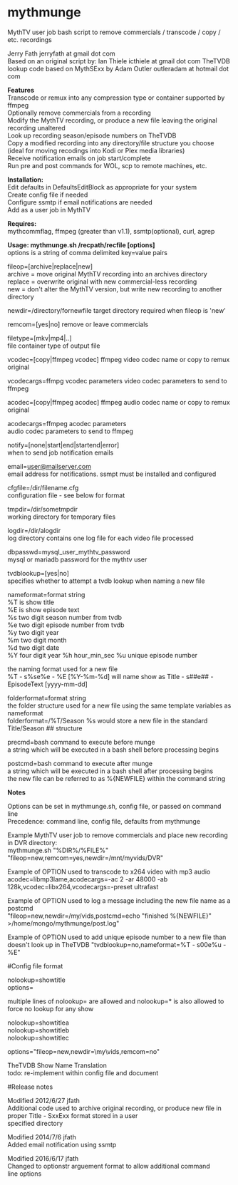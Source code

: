 # mythmunge
MythTV user job bash script to remove commercials / transcode / copy / etc. recordings  
  
Jerry Fath jerryfath at gmail dot com  
Based on an original script by: Ian Thiele icthiele at gmail dot com
TheTVDB lookup code based on MythSExx by Adam Outler outleradam at hotmail dot com
  
 **Features**  
   Transcode or remux into any compression type or container supported by ffmpeg  
   Optionally remove commercials from a recording  
   Modify the MythTV recording, or produce a new file leaving the original recording unaltered  
   Look up recording season/episode numbers on TheTVDB  
   Copy a modified recording into any directory/file structure you choose  
     (ideal for moving recodings into Kodi or Plex media libraries)  
   Receive notification emails on job start/complete  
   Run pre and post commands for WOL, scp to remote machines, etc.  
   
 **Installation:**  
    Edit defaults in DefaultsEditBlock as appropriate for your system  
    Create config file if needed  
    Configure ssmtp if email notifications are needed  
    Add as a user job in MythTV  
  
 **Requires:**  
    mythcommflag, ffmpeg (greater than v1.1), ssmtp(optional), curl, agrep  
  
 **Usage: mythmunge.sh /recpath/recfile [options]**  
   options is a string of comma delimited key=value pairs  
  
  fileop=[archive|replace|new]  
   archive = move original MythTV recording into an archives directory  
   replace = overwrite original with new commercial-less recording  
   new = don't alter the MythTV version, but write new recording to another directory  
  
  newdir=/directory/fornewfile
   target directory required when fileop is 'new'  
  
  remcom=[yes|no]
   remove or leave commercials
   
  filetype=[mkv|mp4|..]  
   file container type of output file  
  
  vcodec=[copy|ffmpeg vcodec]
   ffmpeg video codec name or copy to remux original 
  
  vcodecargs=ffmpg vcodec parameters
   video codec parameters to send to ffmpeg  
  
  acodec=[copy|ffmpeg acodec]
    ffmpeg audio codec name or copy to remux original  
  
  acodecargs=ffmpeg acodec parameters  
   audio codec parameters to send to ffmpeg  
  
  notify=[none|start|end|startend|error]  
   when to send job notification emails  
  
  email=user@mailserver.com  
   email address for notifications.  ssmpt must be installed and configured  
  
  cfgfile=/dir/filename.cfg  
   configuration file - see below for format  
  
  tmpdir=/dir/sometmpdir  
   working directory for temporary files  
  
  logdir=/dir/alogdir  
   log directory contains one log file for each video file processed  
  
  dbpasswd=mysql_user_mythtv_password  
   mysql or mariadb password for the mythtv user  
  
  tvdblookup=[yes|no]  
   specifies whether to attempt a tvdb lookup when naming a new file  
  
  nameformat=format string  
   %T is show title  
   %E is show episode text  
   %s two digit season number from tvdb  
   %e two digit episode number from tvdb  
   %y two digit year  
   %m two digit month  
   %d two digit date  
   %Y four digit year
   %h hour_min_sec
   %u unique episode number  
  
   the naming format used for a new file  
   %T - s%se%e - %E [%Y-%m-%d] will name show as Title - s##e## - EpisodeText [yyyy-mm-dd]  
   
  folderformat=format string  
   the folder structure used for a new file
   using the same template variables as nameformat  
   folderformat=/%T/Season %s would store a new file in the standard Title/Season ## structure  
  
  precmd=bash command to execute before munge  
   a string which will be executed in a bash shell before processing begins  
  
  postcmd=bash command to execute after munge  
   a string which will be executed in a bash shell after processing begins  
   the new file can be referred to as %{NEWFILE} within the command string  
  
**Notes**
  
 Options can be set in mythmunge.sh, config file, or passed on command line  
 Precedence: command line, config file, defaults from mythmunge  
 
 Example MythTV user job to remove commercials and place new recording in DVR directory:  
   mythmunge.sh "%DIR%/%FILE%" "fileop=new,remcom=yes,newdir=/mnt/myvids/DVR"  
  
 Example of OPTION used to transcode to x264 video with mp3 audio  
   acodec=libmp3lame,acodecargs=-ac 2 -ar 48000 -ab 128k,vcodec=libx264,vcodecargs=-preset ultrafast  
   
 Example of OPTION used to log a message including the new file name as a postcmd  
   "fileop=new,newdir=/my/vids,postcmd=echo \"finished %{NEWFILE}\" >/home/mongo/mythmunge/post.log"
   
 Example of OPTION used to add unique episode number to a new file than doesn't look up in TheTVDB
   "tvdblookup=no,nameformat=%T - s00e%u - %E"  
    
  
#Config file format  
  
nolookup=showtitle  
options=  
  
multiple lines of nolookup= are allowed and nolookup=* is also allowed to force no lookup for any show  
  
nolookup=showtitlea  
nolookup=showtitleb  
nolookup=showtitlec  
  
options="fileop=new,newdir=\my\vids,remcom=no"  
  
TheTVDB Show Name Translation  
  todo: re-implement within config file and document  
  
#Release notes  
  
Modified 2012/6/27 jfath  
 Additional code used to archive original recording, or produce new file in proper Title - SxxExx format stored in a user  
 specified directory  
  
 Modified 2014/7/6 jfath  
 Added email notification using ssmtp  
  
 Modified 2016/6/17 jfath  
 Changed to optionstr arguement format to allow additional command  
 line options  

